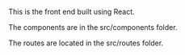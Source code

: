 This is the front end built using React.

The components are in the src/components folder.

The routes are located in the src/routes folder.
